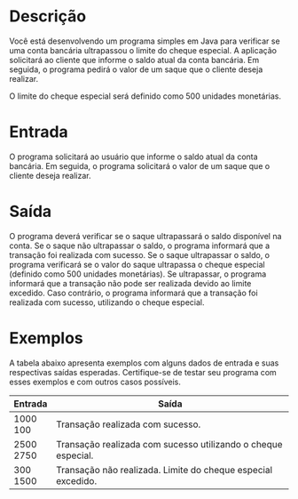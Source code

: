 # Descrição
Você está desenvolvendo um programa simples em Java para verificar se uma conta bancária ultrapassou o limite do cheque especial. A aplicação solicitará ao cliente que informe o saldo atual da conta bancária. Em seguida, o programa pedirá o valor de um saque que o cliente deseja realizar.

O limite do cheque especial será definido como 500 unidades monetárias.

# Entrada
O programa solicitará ao usuário que informe o saldo atual da conta bancária.
Em seguida, o programa solicitará o valor de um saque que o cliente deseja realizar.
# Saída
O programa deverá verificar se o saque ultrapassará o saldo disponível na conta.
Se o saque não ultrapassar o saldo, o programa informará que a transação foi realizada com sucesso.
Se o saque ultrapassar o saldo, o programa verificará se o valor do saque ultrapassa o cheque especial (definido como 500 unidades monetárias).
Se ultrapassar, o programa informará que a transação não pode ser realizada devido ao limite excedido.
Caso contrário, o programa informará que a transação foi realizada com sucesso, utilizando o cheque especial.
# Exemplos
A tabela abaixo apresenta exemplos com alguns dados de entrada e suas respectivas saídas esperadas. Certifique-se de testar seu programa com esses exemplos e com outros casos possíveis.

|Entrada |	Saída|
|------|------|
|1000 <br> 100 | Transação realizada com sucesso.|
|2500 <br> 2750 | Transação realizada com sucesso utilizando o cheque especial.|
|300 <br> 1500 | Transação não realizada. Limite do cheque especial excedido.|
